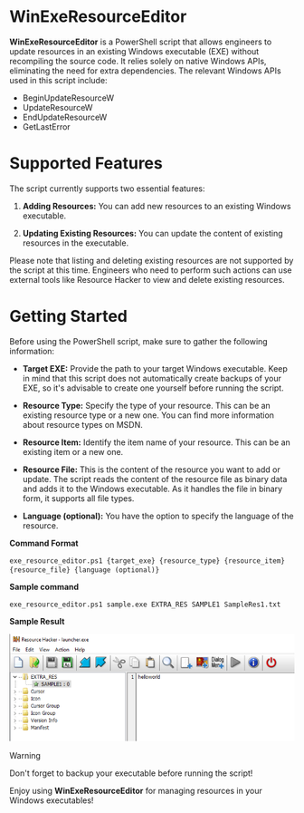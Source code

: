 # WinExeResourceEditor
**WinExeResourceEditor** is a PowerShell script that allows engineers to update resources in an existing Windows executable (EXE) without recompiling the source code. It relies solely on native Windows APIs, eliminating the need for extra dependencies. The relevant Windows APIs used in this script include:

- BeginUpdateResourceW
- UpdateResourceW
- EndUpdateResourceW
- GetLastError

# Supported Features
The script currently supports two essential features:

1. **Adding Resources:** You can add new resources to an existing Windows executable.

2. **Updating Existing Resources:** You can update the content of existing resources in the executable.

Please note that listing and deleting existing resources are not supported by the script at this time. Engineers who need to perform such actions can use external tools like Resource Hacker to view and delete existing resources.

# Getting Started
Before using the PowerShell script, make sure to gather the following information:

- **Target EXE:** Provide the path to your target Windows executable. Keep in mind that this script does not automatically create backups of your EXE, so it's advisable to create one yourself before running the script.

- **Resource Type:** Specify the type of your resource. This can be an existing resource type or a new one. You can find more information about resource types on MSDN.

- **Resource Item:** Identify the item name of your resource. This can be an existing item or a new one.

- **Resource File:** This is the content of the resource you want to add or update. The script reads the content of the resource file as binary data and adds it to the Windows executable. As it handles the file in binary form, it supports all file types.

- **Language (optional):** You have the option to specify the language of the resource.

**Command Format**
```
exe_resource_editor.ps1 {target_exe} {resource_type} {resource_item} {resource_file} {language (optional)}
```

**Sample command**
```
exe_resource_editor.ps1 sample.exe EXTRA_RES SAMPLE1 SampleRes1.txt
```

**Sample Result**

[<img src="docs/sample.png">](https://github.com/WeiyunD/WinExeResourceEditor/blob/main/docs/sample.png)

> [!WARNING]  
> Don't forget to backup your executable before running the script!

Enjoy using **WinExeResourceEditor** for managing resources in your Windows executables!
